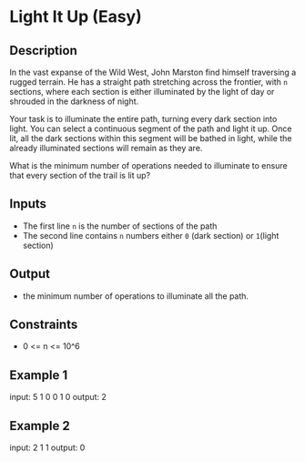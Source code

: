 # Light It Up (Easy)


## Description
In the vast expanse of the Wild West, John Marston find himself traversing a rugged terrain. He has a straight path stretching across the frontier, with `n` sections, where each section is either illuminated by the light of day or shrouded in the darkness of night.

Your task is to illuminate the entire path, turning every dark section into light. You can select a continuous segment of the path and light it up. Once lit, all the dark sections within this segment will be bathed in light, while the already illuminated sections will remain as they are.

What is the minimum number of operations needed to illuminate to ensure that every section of the trail is lit up?

## Inputs
- The first line `n` is the number of sections of the path
- The second line contains `n` numbers either `0` (dark section) or `1`(light section) 


## Output
- the minimum number of operations to illuminate all the path.

## Constraints
- 0 <= n <= 10^6

## Example 1
input:
5
1 0 0 1 0
output:
2

## Example 2
input:
2
1 1
output:
0
